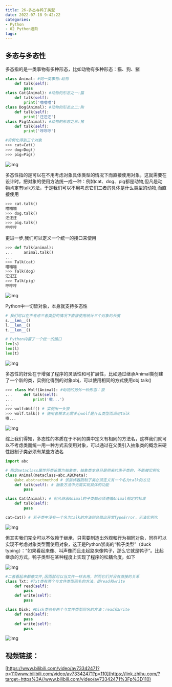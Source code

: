 ```yaml
---
title: 26-多态与鸭子类型
date: 2022-07-18 9:42:22
categories:
- Python
- 02_Python进阶
tags:
---
```


## 多态与多态性

多态指的是一类事物有多种形态，比如动物有多种形态：猫、狗、猪

```python
class Animal: #同一类事物:动物
    def talk(self):
        pass
class Cat(Animal): #动物的形态之一:猫
    def talk(self):
        print('喵喵喵')
class Dog(Animal): #动物的形态之二:狗
    def talk(self):
        print('汪汪汪')
class Pig(Animal): #动物的形态之三:猪
    def talk(self):
        print('哼哼哼')

#实例化得到三个对象
>>> cat=Cat()
>>> dog=Dog()
>>> pig=Pig()
```

![img](https://pic3.zhimg.com/80/v2-422b662cd3ea9bc9566bccae2e2a6a5e_720w.jpg)

多态性指的是可以在不用考虑对象具体类型的情况下而直接使用对象，这就需要在设计时，把对象的使用方法统一成一种：例如cat、dog、pig都是动物,但凡是动物肯定有talk方法，于是我们可以不用考虑它们三者的具体是什么类型的动物,而直接使用

```python
>>> cat.talk()
喵喵喵
>>> dog.talk()
汪汪汪
>>> pig.talk()
哼哼哼
```

更进一步,我们可以定义一个统一的接口来使用

```python
>>> def Talk(animal):
...     animal.talk()
... 
>>> Talk(cat)
喵喵喵
>>> Talk(dog)
汪汪汪
>>> Talk(pig)
哼哼哼
```

![img](https://pic3.zhimg.com/80/v2-382e86f07927121108888dea757b1a9a_720w.jpg)

Python中一切皆对象，本身就支持多态性

```python
# 我们可以在不考虑三者类型的情况下直接使用统计三个对象的长度
s.__len__()
l.__len__()
t.__len__()

# Python内置了一个统一的接口
len(s)
len(l)
len(t)
```

![img](https://pic2.zhimg.com/80/v2-3d3cdbecfc5d47a2ac2f3143e1abd205_720w.jpg)

多态性的好处在于增强了程序的灵活性和可扩展性，比如通过继承Animal类创建了一个新的类，实例化得到的对象obj，可以使用相同的方式使用obj.talk()

```python
>>> class Wolf(Animal): #动物的另外一种形态：狼
...     def talk(self):
...         print('嗷...')
... 
>>> wolf=Wolf() # 实例出一头狼
>>> wolf.talk() # 使用者根本无需关心wolf是什么类型而调用talk
嗷...
```

![img](https://pic1.zhimg.com/80/v2-b091d792728d28043c60245f801b1d80_720w.jpg)

综上我们得知，多态性的本质在于不同的类中定义有相同的方法名，这样我们就可以不考虑类而统一用一种方式去使用对象，可以通过在父类引入抽象类的概念来硬性限制子类必须有某些方法名

```python
import abc

# 指定metaclass属性将类设置为抽象类，抽象类本身只是用来约束子类的，不能被实例化
class Animal(metaclass=abc.ABCMeta):
    @abc.abstractmethod # 该装饰器限制子类必须定义有一个名为talk的方法
    def talk(self): # 抽象方法中无需实现具体的功能
        pass

class Cat(Animal): # 但凡继承Animal的子类都必须遵循Animal规定的标准
    def talk(self):
        pass

cat=Cat() # 若子类中没有一个名为talk的方法则会抛出异常TypeError，无法实例化
```

![img](https://pic1.zhimg.com/80/v2-9835c439fe40447cec2e8c0417181828_720w.jpg)

但其实我们完全可以不依赖于继承，只需要制造出外观和行为相同对象，同样可以实现不考虑对象类型而使用对象，这正是Python崇尚的“鸭子类型”（duck typing）：“如果看起来像、叫声像而且走起路来像鸭子，那么它就是鸭子”。比起继承的方式，鸭子类型在某种程度上实现了程序的松耦合度，如下

![img](https://pic3.zhimg.com/80/v2-703589a4b0d56594a97612979289495e_720w.jpg)

```python
#二者看起来都像文件,因而就可以当文件一样去用，然而它们并没有直接的关系
class Txt: #Txt类有两个与文件类型同名的方法，即read和write
    def read(self):
        pass
    def write(self):
        pass

class Disk: #Disk类也有两个与文件类型同名的方法：read和write
    def read(self):
        pass
    def write(self):
        pass
```

![img](https://pic2.zhimg.com/80/v2-97aafbff736a6fa0f2cf945a4a47dca9_720w.jpg)

## 视频链接：

[https://www.bilibili.com/video/av73342471?p=110www.bilibili.com/video/av73342471?p=110](https://link.zhihu.com/?target=https%3A//www.bilibili.com/video/av73342471%3Fp%3D110)